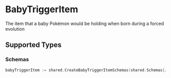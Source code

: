 # BabyTriggerItem

The item that a baby Pokémon would be holding when born during a forced evolution


## Supported Types

### Schemas

```go
babyTriggerItem := shared.CreateBabyTriggerItemSchemas(shared.Schemas{/* values here */})
```

